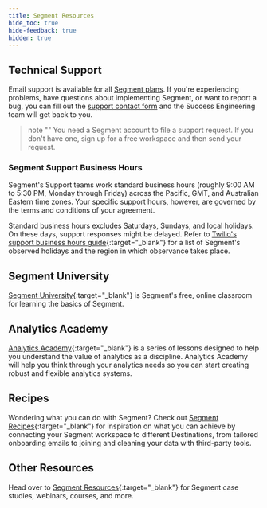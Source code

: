 ```yaml
---
title: Segment Resources
hide_toc: true
hide-feedback: true
hidden: true
---
```


## Technical Support

Email support is available for all [Segment plans](https://segment.com/pricing/). If you're experiencing problems, have questions about implementing Segment, or want to report a bug, you can fill out the [support contact form](https://segment.com/help/contact/) and the Success Engineering team will get back to you.

> note ""
> You need a Segment account to file a support request. If you don't have one, sign up for a free workspace and then send your request.

### Segment Support Business Hours

Segment's Support teams work standard business hours (roughly 9:00 AM to 5:30 PM, Monday through Friday) across the Pacific, GMT, and Australian Eastern time zones. Your specific support hours, however, are governed by the terms and conditions of your agreement.

Standard business hours excludes Saturdays, Sundays, and local holidays. On these days, support responses might be delayed. Refer to [Twilio's support business hours guide](https://support.twilio.com/hc/en-us/articles/223136127-Twilio-Support-business-hours){:target="_blank"} for a list of Segment's observed holidays and the region in which observance takes place.

## Segment University

[Segment University](https://university.segment.com/?utm=docs){:target="_blank"} is Segment's free, online classroom for learning the basics of Segment.

## Analytics Academy

[Analytics Academy](https://segment.com/academy/?utm=docs){:target="_blank"}  is a series of lessons designed to help you understand the value of analytics as a discipline. Analytics Academy will help you think through your analytics needs so you can start creating robust and flexible analytics systems.

## Recipes

Wondering what you can do with Segment? Check out [Segment Recipes](https://segment.com/recipes/?utm=docs){:target="_blank"} for inspiration on what you can achieve by connecting your Segment workspace to different Destinations, from tailored onboarding emails to joining and cleaning your data with third-party tools.

## Other Resources

Head over to [Segment Resources](https://segment.com/resources/?utm=docs){:target="_blank"} for Segment case studies, webinars, courses, and more. 
